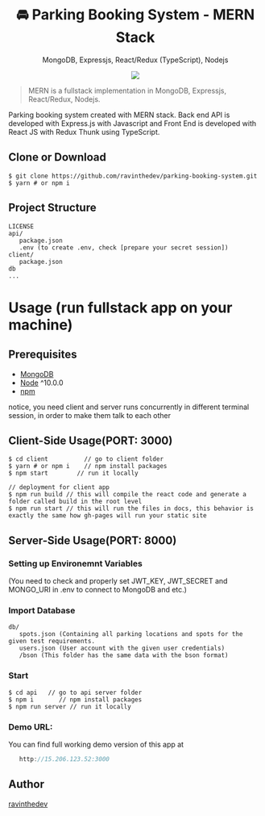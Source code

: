 <h1 align="center">
🚘 Parking Booking System  - MERN Stack
</h1>
<p align="center">
MongoDB, Expressjs, React/Redux (TypeScript), Nodejs
</p>

<p align="center">
   <a href="">
      <img src="https://img.shields.io/badge/License-MIT-green.svg" />
   </a>
</p>

> MERN is a fullstack implementation in MongoDB, Expressjs, React/Redux, Nodejs.

Parking booking system created with MERN stack. Back end API is developed with Express.js with Javascript and Front End is developed with React JS with Redux Thunk using TypeScript.

## Clone or Download
```terminal
$ git clone https://github.com/ravinthedev/parking-booking-system.git
$ yarn # or npm i
```

## Project Structure
```terminal
LICENSE
api/
   package.json
   .env (to create .env, check [prepare your secret session])
client/
   package.json
db   
...
```

# Usage (run fullstack app on your machine)

## Prerequisites
- [MongoDB](https://gist.github.com/nrollr/9f523ae17ecdbb50311980503409aeb3)
- [Node](https://nodejs.org/en/download/) ^10.0.0
- [npm](https://nodejs.org/en/download/package-manager/)

notice, you need client and server runs concurrently in different terminal session, in order to make them talk to each other

## Client-Side Usage(PORT: 3000)
```terminal
$ cd client          // go to client folder
$ yarn # or npm i    // npm install packages
$ npm start        // run it locally

// deployment for client app
$ npm run build // this will compile the react code and generate a folder called build in the root level
$ npm run start // this will run the files in docs, this behavior is exactly the same how gh-pages will run your static site
```

## Server-Side Usage(PORT: 8000)

### Setting up Environemnt Variables

(You need to check and properly set JWT_KEY, JWT_SECRET and MONGO_URI in .env to connect to MongoDB and etc.)


### Import Database

```terminal
db/
   spots.json (Containing all parking locations and spots for the given test requirements.
   users.json (User account with the given user credentials)
   /bson (This folder has the same data with the bson format)
```

### Start

```terminal
$ cd api   // go to api server folder
$ npm i       // npm install packages
$ npm run server // run it locally
```

### Demo URL:

You can find full working demo version of this app at 
```javascript
   http://15.206.123.52:3000
```

## Author
[ravinthedev](https://github.com/ravinthedev)
